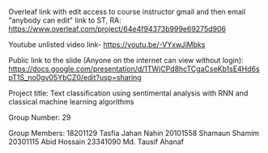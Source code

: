 
Overleaf link with edit access to course instructor gmail and then email "anybody can edit" link to ST, RA:
https://www.overleaf.com/project/64e4f94373b999e69275d906

Youtube unlisted video link- https://youtu.be/-VYxwJiMbks

Public link to the slide (Anyone on the internet can view without login):
https://docs.google.com/presentation/d/1TWjCPd8hcTCgaCseKb1sE4Hd6spT1S_no0gv05YbCZ0/edit?usp=sharing

Project title:
Text classification using sentimental analysis with RNN and classical machine learning algorithms

Group Number:
29

Group Members:
18201129	Tasfia Jahan Nahin
20101558	Shamaun Shamim
20301115	Abid Hossain
23341090	Md. Tausif Ahanaf
